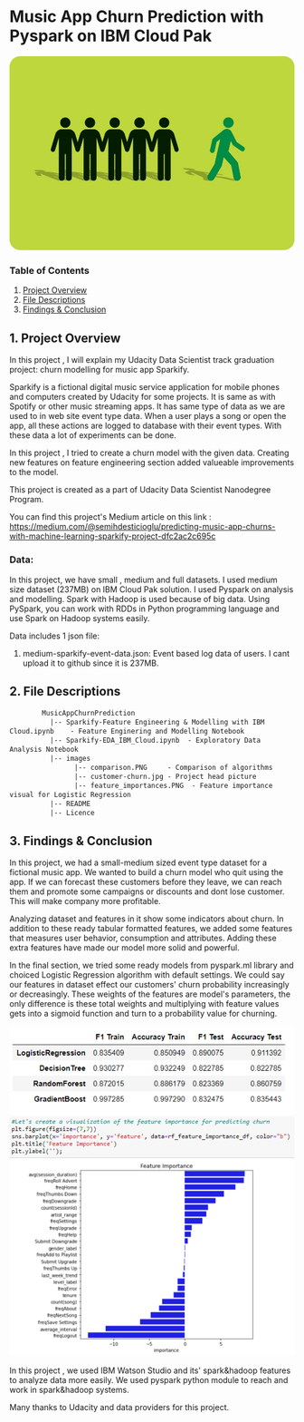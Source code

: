 # Music App Churn Prediction with Pyspark on IBM Cloud Pak

![](images/customer-churn.jpg )
### Table of Contents

1. [Project Overview](#ProjectOverview)
2. [File Descriptions](#FileDescriptions)
3. [Findings & Conclusion](#Findings-&-Conclusion)
                          

<a name="ProjectOverview"></a>
## 1. Project Overview
In this project , I will explain my Udacity Data Scientist track graduation project: churn modelling for music app Sparkify. 

Sparkify is a fictional digital music service application for mobile phones and computers created by Udacity for some projects. It is same as with Spotify or other music streaming apps. It has same type of data as we are used to in web site event type data. When a user plays a song or open the app, all these actions are logged to database with their event types. With these data a lot of experiments can be done.

In this project , I tried to create a churn model with the given data. Creating new features on feature engineering section added valueable improvements to the model.

This project is created as a part of Udacity Data Scientist Nanodegree Program.

You can find this project's Medium article on this link : https://medium.com/@semihdesticioglu/predicting-music-app-churns-with-machine-learning-sparkify-project-dfc2ac2c695c

### Data:
In this project, we have small , medium and full datasets. I used medium size dataset (237MB) on IBM Cloud Pak solution. I used Pyspark on analysis and modelling. Spark with Hadoop is used because of big data. Using PySpark, you can work with RDDs in Python programming language and use Spark on Hadoop systems easily.

Data includes 1 json file:

1. medium-sparkify-event-data.json: Event based log data of users. I cant upload it to github since it is 237MB.


<a name="FileDescriptions"></a>
## 2. File Descriptions
~~~~~~~
        MusicAppChurnPrediction
          |-- Sparkify-Feature Engineering & Modelling with IBM Cloud.ipynb    - Feature Enginering and Modelling Notebook                      
          |-- Sparkify-EDA_IBM_Cloud.ipynb  - Exploratory Data Analysis Notebook 
          |-- images
                |-- comparison.PNG     - Comparison of algorithms
                |-- customer-churn.jpg - Project head picture   
                |-- feature_importances.PNG  - Feature importance visual for Logistic Regression
          |-- README
          |-- Licence
~~~~~~~


<a name="FindingsonMLprocesses"></a>

## 3. Findings & Conclusion


In this project, we had a small-medium sized event type dataset for a fictional music app. We wanted to build a churn model who quit using the app. If we can forecast these customers before they leave, we can reach them and promote some campaigns or discounts and dont lose customer. This will make company more profitable. 

Analyzing dataset and features in it show some indicators about churn. In addition to these ready tabular formatted features, we added some features that measures user behavior, consumption and attributes. Adding these extra features have made our model more solid and powerful.

In the final section, we tried some ready models from pyspark.ml library and choiced Logistic Regression algorithm with default settings. We could say our features in dataset effect our customers' churn probability increasingly or decreasingly. These weights of the features are model's parameters, the only difference is these total weights and multiplying with feature values gets into a sigmoid function and turn to a probability value for churning.


![](images/comparison.PNG )
![](images/feature_importances.PNG )

In this project , we used IBM Watson Studio and its' spark&hadoop features to analyze data more easily. We used pyspark python module to reach and work in spark&hadoop systems.

Many thanks to Udacity and data providers for this project. 



